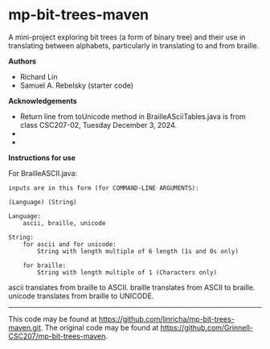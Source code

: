 # mp-bit-trees-maven

A mini-project exploring bit trees (a form of binary tree) and their use in translating between alphabets, particularly in translating to and from braille.

**Authors**

* Richard Lin
* Samuel A. Rebelsky (starter code)

**Acknowledgements**

* Return line from toUnicode method in BrailleASciiTables.java is from class CSC207-02,
    Tuesday December 3, 2024.
*
*

**Instructions for use**

For BrailleASCII.java:

    inputs are in this form (for COMMAND-LINE ARGUMENTS):

    (Language) (String)

    Language:
        ascii, braille, unicode

    String:
        for ascii and for unicode: 
            String with length multiple of 6 length (1s and 0s only)

        for braille: 
            String with length multiple of 1 (Characters only)


ascii translates from braille to ASCII.
braille translates from ASCII to braille.
unicode translates from braille to UNICODE.


---

This code may be found at <https://github.com/linricha/mp-bit-trees-maven.git>. The original code may be found at <https://github.com/Grinnell-CSC207/mp-bit-trees-maven>.

